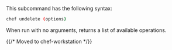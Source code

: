 This subcommand has the following syntax:

```bash
chef undelete (options)
```

When run with no arguments, returns a list of available operations.

{{/* Moved to chef-workstation */}}
